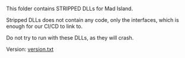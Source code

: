 This folder contains STRIPPED DLLs for Mad Island.

Stripped DLLs does not contain any code, only the interfaces, which is enough for our CI/CD to link to.

Do not try to run with these DLLs, as they will crash.

Version: [version.txt](./version.txt)
